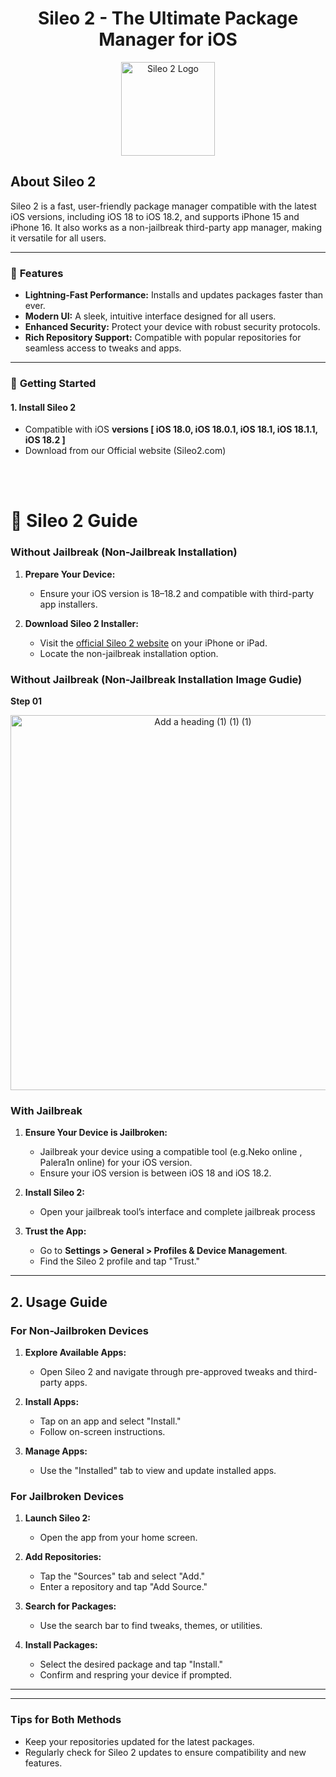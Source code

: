 <div align="center">
 <h1>Sileo 2 - The Ultimate Package Manager for iOS </h1>
</div>
<div align="center">
  <img src="https://github.com/user-attachments/assets/791b79e3-24a3-438e-bf12-bbbededc15d5" alt="Sileo 2 Logo" width="150">
</div>




## About Sileo 2
Sileo 2 is a fast, user-friendly package manager compatible with the latest iOS versions, including iOS 18 to iOS 18.2, and supports iPhone 15 and iPhone 16. It also works as a non-jailbreak third-party app manager, making it versatile for all users.

---

### 🌟 **Features**
- **Lightning-Fast Performance:** Installs and updates packages faster than ever.
- **Modern UI:** A sleek, intuitive interface designed for all users.
- **Enhanced Security:** Protect your device with robust security protocols.
- **Rich Repository Support:** Compatible with popular repositories for seamless access to tweaks and apps.

---

### 🚀 **Getting Started**

#### 1. **Install Sileo 2**
   - Compatible with iOS **versions [ iOS 18.0, iOS 18.0.1, iOS 18.1, iOS 18.1.1, iOS 18.2 ]**
   - Download from our Official website (Sileo2.com)

<br><br>

# 🌟 **Sileo 2 Guide**


### **Without Jailbreak (Non-Jailbreak Installation)**
1. **Prepare Your Device:**
   - Ensure your iOS version is 18–18.2 and compatible with third-party app installers.

2. **Download Sileo 2 Installer:**
   - Visit the [official Sileo 2 website](https://sileo2.com) on your iPhone or iPad.
   - Locate the non-jailbreak installation option.
### **Without Jailbreak (Non-Jailbreak Installation Image Gudie)**
<b>Step 01</b>
<div align="center">
    <img src="https://github.com/user-attachments/assets/e55e4601-0926-4e88-85f3-3056d7919a72" alt="Add a heading (1) (1) (1)" width='600'>
</div>


### **With Jailbreak**
1. **Ensure Your Device is Jailbroken:**
   - Jailbreak your device using a compatible tool (e.g.Neko online , Palera1n online) for your iOS version.
   - Ensure your iOS version is between iOS 18 and iOS 18.2.

2. **Install Sileo 2:**
   - Open your jailbreak tool’s interface and complete jailbreak process

3. **Trust the App:**
   - Go to **Settings > General > Profiles & Device Management**.
   - Find the Sileo 2 profile and tap "Trust."

---

## **2. Usage Guide**

### **For Non-Jailbroken Devices**
1. **Explore Available Apps:**
   - Open Sileo 2 and navigate through pre-approved tweaks and third-party apps.

2. **Install Apps:**
   - Tap on an app and select "Install."
   - Follow on-screen instructions.

3. **Manage Apps:**
   - Use the "Installed" tab to view and update installed apps.

     
### **For Jailbroken Devices**
1. **Launch Sileo 2:**
   - Open the app from your home screen.

2. **Add Repositories:**
   - Tap the "Sources" tab and select "Add."
   - Enter a repository and tap "Add Source."

3. **Search for Packages:**
   - Use the search bar to find tweaks, themes, or utilities.

4. **Install Packages:**
   - Select the desired package and tap "Install."
   - Confirm and respring your device if prompted.

---



---

### **Tips for Both Methods**
- Keep your repositories updated for the latest packages.
- Regularly check for Sileo 2 updates to ensure compatibility and new features.




